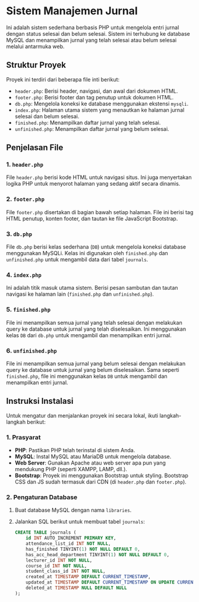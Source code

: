 # Sistem Manajemen Jurnal

Ini adalah sistem sederhana berbasis PHP untuk mengelola entri jurnal dengan status selesai dan belum selesai. Sistem ini terhubung ke database MySQL dan menampilkan jurnal yang telah selesai atau belum selesai melalui antarmuka web.

## Struktur Proyek

Proyek ini terdiri dari beberapa file inti berikut:

- `header.php`: Berisi header, navigasi, dan awal dari dokumen HTML.
- `footer.php`: Berisi footer dan tag penutup untuk dokumen HTML.
- `db.php`: Mengelola koneksi ke database menggunakan ekstensi `mysqli`.
- `index.php`: Halaman utama sistem yang menautkan ke halaman jurnal selesai dan belum selesai.
- `finished.php`: Menampilkan daftar jurnal yang telah selesai.
- `unfinished.php`: Menampilkan daftar jurnal yang belum selesai.

## Penjelasan File

### 1. `header.php`
File `header.php` berisi kode HTML untuk navigasi situs. Ini juga menyertakan logika PHP untuk menyorot halaman yang sedang aktif secara dinamis.

### 2. `footer.php`
File `footer.php` disertakan di bagian bawah setiap halaman. File ini berisi tag HTML penutup, konten footer, dan tautan ke file JavaScript Bootstrap.

### 3. `db.php`
File `db.php` berisi kelas sederhana (`DB`) untuk mengelola koneksi database menggunakan MySQLi. Kelas ini digunakan oleh `finished.php` dan `unfinished.php` untuk mengambil data dari tabel `journals`.

### 4. `index.php`
Ini adalah titik masuk utama sistem. Berisi pesan sambutan dan tautan navigasi ke halaman lain (`finished.php` dan `unfinished.php`).

### 5. `finished.php`
File ini menampilkan semua jurnal yang telah selesai dengan melakukan query ke database untuk jurnal yang telah diselesaikan. Ini menggunakan kelas `DB` dari `db.php` untuk mengambil dan menampilkan entri jurnal.

### 6. `unfinished.php`
File ini menampilkan semua jurnal yang belum selesai dengan melakukan query ke database untuk jurnal yang belum diselesaikan. Sama seperti `finished.php`, file ini menggunakan kelas `DB` untuk mengambil dan menampilkan entri jurnal.

## Instruksi Instalasi

Untuk mengatur dan menjalankan proyek ini secara lokal, ikuti langkah-langkah berikut:

### 1. Prasyarat

- **PHP**: Pastikan PHP telah terinstal di sistem Anda.
- **MySQL**: Instal MySQL atau MariaDB untuk mengelola database.
- **Web Server**: Gunakan Apache atau web server apa pun yang mendukung PHP (seperti XAMPP, LAMP, dll.).
- **Bootstrap**: Proyek ini menggunakan Bootstrap untuk styling. Bootstrap CSS dan JS sudah termasuk dari CDN (di `header.php` dan `footer.php`).

### 2. Pengaturan Database

1. Buat database MySQL dengan nama `libraries`.
2. Jalankan SQL berikut untuk membuat tabel `journals`:

   ```sql
   CREATE TABLE journals (
       id INT AUTO_INCREMENT PRIMARY KEY,
       attendance_list_id INT NOT NULL,
       has_finished TINYINT(1) NOT NULL DEFAULT 0,
       has_acc_head_department TINYINT(1) NOT NULL DEFAULT 0,
       lecturer_id INT NOT NULL,
       course_id INT NOT NULL,
       student_class_id INT NOT NULL,
       created_at TIMESTAMP DEFAULT CURRENT_TIMESTAMP,
       updated_at TIMESTAMP DEFAULT CURRENT_TIMESTAMP ON UPDATE CURRENT_TIMESTAMP,
       deleted_at TIMESTAMP NULL DEFAULT NULL
   );
